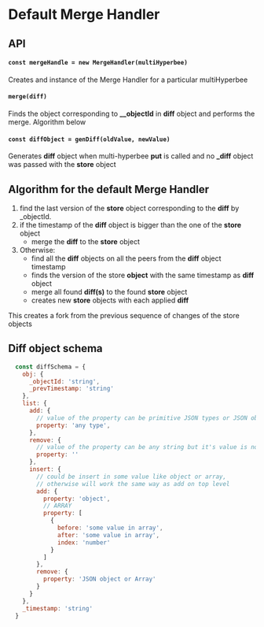 # Default Merge Handler
## API
#### `const mergeHandle = new MergeHandler(multiHyperbee)`
Creates and instance of the Merge Handler for a particular multiHyperbee
#### `merge(diff)`
Finds the object corresponding to **__objectId** in **diff** object and performs the merge. Algorithm below
#### `const diffObject = genDiff(oldValue, newValue)`
Generates **diff** object when multi-hyperbee **put** is called and no **_diff** object was passed with the **store** object

## Algorithm for the default Merge Handler

1. find the last version of the **store** object corresponding to the **diff** by _objectId.
2. if the timestamp of the **diff** object is bigger than the one of the **store** object
    - merge the **diff** to the **store** object
3. Otherwise:
    - find all the **diff** objects on all the peers from the **diff** object timestamp
    - finds the version of the store **object** with the same timestamp as **diff** object
    - merge all found **diff(s)** to the found **store** object
    - creates new **store** objects with each applied **diff**

This creates a fork from the previous sequence of changes of the store objects

## Diff object schema

``` js
  const diffSchema = {
    obj: {
      _objectId: 'string',
      _prevTimestamp: 'string'
    },
    list: {
      add: {
        // value of the property can be primitive JSON types or JSON object or any arrays
        property: 'any type',
      },
      remove: {
        // value of the property can be any string but it's value is not used in any way
        property: ''
      },
      insert: {
        // could be insert in some value like object or array,
        // otherwise will work the same way as add on top level
        add: {
          property: 'object',
          // ARRAY
          property: [
            {
              before: 'some value in array',
              after: 'some value in array',
              index: 'number'
            }
          ]
        },
        remove: {
          property: 'JSON object or Array'
        }
      }
    },
    _timestamp: 'string'
  }
```


